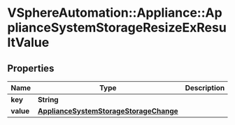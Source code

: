 # VSphereAutomation::Appliance::ApplianceSystemStorageResizeExResultValue

## Properties
Name | Type | Description | Notes
------------ | ------------- | ------------- | -------------
**key** | **String** |  | [optional] 
**value** | [**ApplianceSystemStorageStorageChange**](ApplianceSystemStorageStorageChange.md) |  | [optional] 


